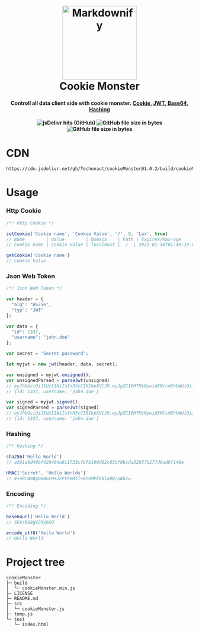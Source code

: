 
<h1 align="center">
  <br>
  <img src="https://raw.githubusercontent.com/Techonaut/.github/main/cdn/img/cookieMonsterv2.png" alt="Markdownify" width="200">
  <br>
  Cookie Monster
  <br>
</h1>

<h4 align="center">Controll all data client side with cookie monster. <a href="https://en.wikipedia.org/wiki/HTTP_cookie">Cookie</a>, <a href="https://en.wikipedia.org/wiki/JSON_Web_Token">JWT</a>, <a href="https://en.wikipedia.org/wiki/Base64">Base64</a>, <a href="https://en.wikipedia.org/wiki/Hash_function">Hashing</a>  <h4>

<p align="center">
  <img alt="jsDelivr hits (GitHub)" src="https://img.shields.io/jsdelivr/gh/hy/Techonaut/cookieMonster">
  <img alt="GitHub file size in bytes" src="https://img.shields.io/github/size/Techonaut/cookieMonster/build/cookieMonster.min.js">
  <img alt="GitHub file size in bytes" src="https://github.com/Techonaut/cookieMonster/actions/workflows/build.yml/badge.svg?style=flat-square">
</p>


# CDN
```
https://cdn.jsdelivr.net/gh/Techonaut/cookieMonster@1.0.2/build/cookieMonster.min.js
```

# Usage
### Http Cookie
```js
/*! Http Cookie */

setCookie('Cookie name', 'Cookie Value', '/', 9, 'Lax', true)
// Name        | Value        | Domain    | Path | Expires/Max-age         | Size | Secure | SameSite
// Cookie name | Cookie Value | localhost |  /  | 2022-01-30T01:49:19.000Z |  23  |  true  | lax

getCookie('Cookie name')
// Cookie Value
```
### Json Web Token
```js
/*! Json Web Token */

var header = {
  "alg": "HS256",
  "typ": "JWT"
};

var data = {
  "id": 1337,
  "username": "john.doe"
};

var secret = 'Secret password';

let myjwt = new jwt(header, data, secret);

var unsigned = myjwt.unsigned();
var unsignedParsed = parseJwt(unsigned)
// eyJhbGciOiJIUzI1NiIsInR5cCI6IkpXVCJ9.eyJpZCI6MTMzNywidXNlcm5hbWUiOiJqb2huLmRvZSJ9
// {id: 1337, username: 'john.doe'}

var signed = myjwt.signed();
var signedParsed = parseJwt(signed)
// eyJhbGciOiJIUzI1NiIsInR5cCI6IkpXVCJ9.eyJpZCI6MTMzNywidXNlcm5hbWUiOiJqb2huLmRvZSJ9.W29iamVjdCBQcm9taXNlXQ
// {id: 1337, username: 'john.doe'}
```
### Hashing
```js
/*! Hashing */

sha256('Hello World')
// a591a6d40bf420404a011733cfb7b190d62c65bf0bcda32b57b277d9ad9f146e

HMAC('Secret', 'Hello Worlds')
// 4+aRrBhBpDHBnrH+JFFYFmMTl+8YeMFEkkloBB/xWkc=
```
### Encoding
```js
/*! Encoding */

base64url('Hello World')
// SGVsbG8gV29ybGQ

encode_utf8('Hello World')
// Hello World

```

# Project tree

```
cookieMonster
├─ build
│  └─ cookieMonster.min.js
├─ LICENSE
├─ README.md
├─ src
│  └─ cookieMonster.js
├─ temp.js
└─ test
   └─ index.html

```